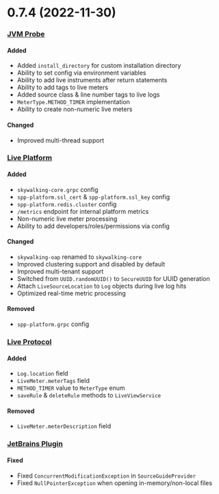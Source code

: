 # 0.7.4 (2022-11-30)

### [JVM Probe](https://github.com/sourceplusplus/probe-jvm)

#### Added
- Added `install_directory` for custom installation directory
- Ability to set config via environment variables
- Ability to add live instruments after return statements
- Ability to add tags to live meters
- Added source class & line number tags to live logs
- `MeterType.METHOD_TIMER` implementation
- Ability to create non-numeric live meters

#### Changed
- Improved multi-thread support

### [Live Platform](https://github.com/sourceplusplus/sourceplusplus)

#### Added
- `skywalking-core.grpc` config
- `spp-platform.ssl_cert` & `spp-platform.ssl_key` config
- `spp-platform.redis.cluster` config
- `/metrics` endpoint for internal platform metrics
- Non-numeric live meter processing
- Ability to add developers/roles/permissions via config

#### Changed
- `skywalking-oap` renamed to `skywalking-core`
- Improved clustering support and disabled by default
- Improved multi-tenant support
- Switched from `UUID.randomUUID()` to `SecureUUID` for UUID generation
- Attach `LiveSourceLocation` to `Log` objects during live log hits
- Optimized real-time metric processing

#### Removed
- `spp-platform.grpc` config


### [Live Protocol](https://github.com/sourceplusplus/protocol)

#### Added
- `Log.location` field
- `LiveMeter.meterTags` field
- `METHOD_TIMER` value to `MeterType` enum
- `saveRule` & `deleteRule` methods to `LiveViewService`

#### Removed
- `LiveMeter.meterDescription` field

### [JetBrains Plugin](https://github.com/sourceplusplus/interface-jetbrains)

#### Fixed
- Fixed `ConcurrentModificationException` in `SourceGuideProvider`
- Fixed `NullPointerException` when opening in-memory/non-local files
